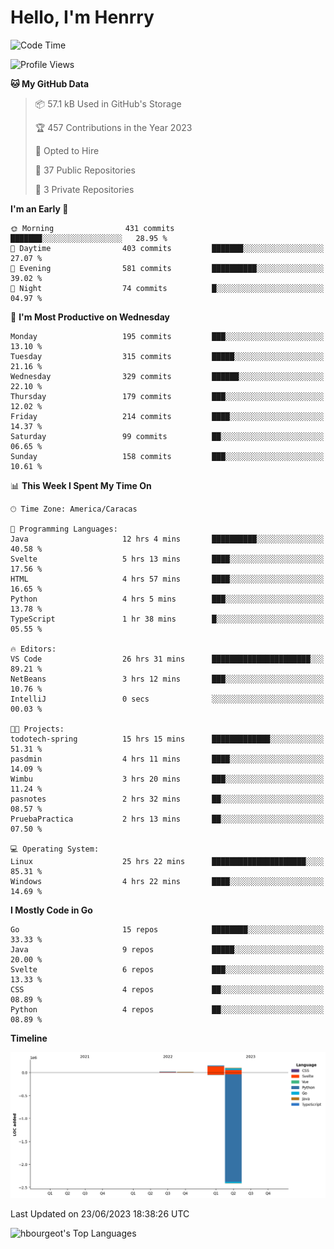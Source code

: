 # Hello, I'm Henrry

<!--START_SECTION:waka-->
![Code Time](http://img.shields.io/badge/Code%20Time-730%20hrs%2022%20mins-blue)

![Profile Views](http://img.shields.io/badge/Profile%20Views-54-blue)

**🐱 My GitHub Data** 

> 📦 57.1 kB Used in GitHub's Storage 
 > 
> 🏆 457 Contributions in the Year 2023
 > 
> 💼 Opted to Hire
 > 
> 📜 37 Public Repositories 
 > 
> 🔑 3 Private Repositories 
 > 
**I'm an Early 🐤** 

```text
🌞 Morning                431 commits         ███████░░░░░░░░░░░░░░░░░░   28.95 % 
🌆 Daytime                403 commits         ███████░░░░░░░░░░░░░░░░░░   27.07 % 
🌃 Evening                581 commits         ██████████░░░░░░░░░░░░░░░   39.02 % 
🌙 Night                  74 commits          █░░░░░░░░░░░░░░░░░░░░░░░░   04.97 % 
```
📅 **I'm Most Productive on Wednesday** 

```text
Monday                   195 commits         ███░░░░░░░░░░░░░░░░░░░░░░   13.10 % 
Tuesday                  315 commits         █████░░░░░░░░░░░░░░░░░░░░   21.16 % 
Wednesday                329 commits         ██████░░░░░░░░░░░░░░░░░░░   22.10 % 
Thursday                 179 commits         ███░░░░░░░░░░░░░░░░░░░░░░   12.02 % 
Friday                   214 commits         ████░░░░░░░░░░░░░░░░░░░░░   14.37 % 
Saturday                 99 commits          ██░░░░░░░░░░░░░░░░░░░░░░░   06.65 % 
Sunday                   158 commits         ███░░░░░░░░░░░░░░░░░░░░░░   10.61 % 
```


📊 **This Week I Spent My Time On** 

```text
🕑︎ Time Zone: America/Caracas

💬 Programming Languages: 
Java                     12 hrs 4 mins       ██████████░░░░░░░░░░░░░░░   40.58 % 
Svelte                   5 hrs 13 mins       ████░░░░░░░░░░░░░░░░░░░░░   17.56 % 
HTML                     4 hrs 57 mins       ████░░░░░░░░░░░░░░░░░░░░░   16.65 % 
Python                   4 hrs 5 mins        ███░░░░░░░░░░░░░░░░░░░░░░   13.78 % 
TypeScript               1 hr 38 mins        █░░░░░░░░░░░░░░░░░░░░░░░░   05.55 % 

🔥 Editors: 
VS Code                  26 hrs 31 mins      ██████████████████████░░░   89.21 % 
NetBeans                 3 hrs 12 mins       ███░░░░░░░░░░░░░░░░░░░░░░   10.76 % 
IntelliJ                 0 secs              ░░░░░░░░░░░░░░░░░░░░░░░░░   00.03 % 

🐱‍💻 Projects: 
todotech-spring          15 hrs 15 mins      █████████████░░░░░░░░░░░░   51.31 % 
pasdmin                  4 hrs 11 mins       ████░░░░░░░░░░░░░░░░░░░░░   14.09 % 
Wimbu                    3 hrs 20 mins       ███░░░░░░░░░░░░░░░░░░░░░░   11.24 % 
pasnotes                 2 hrs 32 mins       ██░░░░░░░░░░░░░░░░░░░░░░░   08.57 % 
PruebaPractica           2 hrs 13 mins       ██░░░░░░░░░░░░░░░░░░░░░░░   07.50 % 

💻 Operating System: 
Linux                    25 hrs 22 mins      █████████████████████░░░░   85.31 % 
Windows                  4 hrs 22 mins       ████░░░░░░░░░░░░░░░░░░░░░   14.69 % 
```

**I Mostly Code in Go** 

```text
Go                       15 repos            ████████░░░░░░░░░░░░░░░░░   33.33 % 
Java                     9 repos             █████░░░░░░░░░░░░░░░░░░░░   20.00 % 
Svelte                   6 repos             ███░░░░░░░░░░░░░░░░░░░░░░   13.33 % 
CSS                      4 repos             ██░░░░░░░░░░░░░░░░░░░░░░░   08.89 % 
Python                   4 repos             ██░░░░░░░░░░░░░░░░░░░░░░░   08.89 % 
```



**Timeline**

![Lines of Code chart](https://raw.githubusercontent.com/hbourgeot/hbourgeot/main/assets/bar_graph.png)


 Last Updated on 23/06/2023 18:38:26 UTC
<!--END_SECTION:waka-->

![hbourgeot's Top Languages](https://github-readme-stats.vercel.app/api/top-langs/?username=hbourgeot&theme=transparent&show_icons=true&hide_border=false&layout=donut&hide=css)
